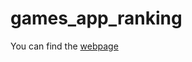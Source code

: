 # games_app_ranking

You can find the [webpage](https://games-app-hotness.herokuapp.com/index.html)
